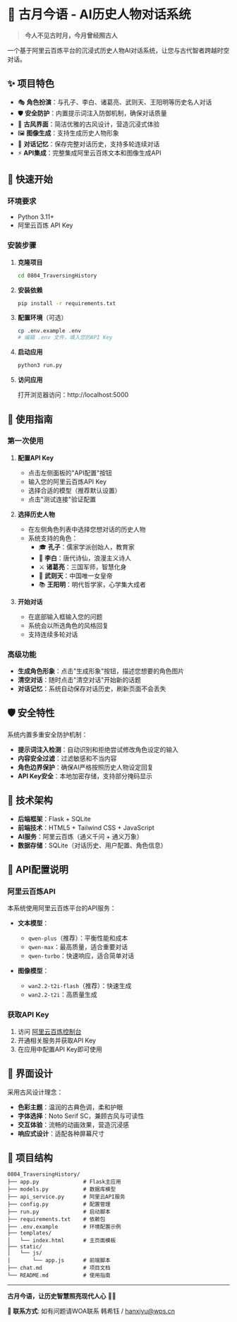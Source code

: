 # 🌙 古月今语 - AI历史人物对话系统

> **今人不见古时月，今月曾经照古人**

一个基于阿里云百炼平台的沉浸式历史人物AI对话系统，让您与古代智者跨越时空对话。

## ✨ 项目特色

- 🎭 **角色扮演**：与孔子、李白、诸葛亮、武则天、王阳明等历史名人对话
- 🛡️ **安全防护**：内置提示词注入防御机制，确保对话质量
- 🎨 **古风界面**：简洁优雅的古风设计，营造沉浸式体验
- 🖼️ **图像生成**：支持生成历史人物形象
- 💾 **对话记忆**：保存完整对话历史，支持多轮连续对话
- ⚡ **API集成**：完整集成阿里云百炼文本和图像生成API

## 🚀 快速开始

### 环境要求

- Python 3.11+
- 阿里云百炼 API Key

### 安装步骤

1. **克隆项目**
   ```bash
   cd 0804_TraversingHistory
   ```

2. **安装依赖**
   ```bash
   pip install -r requirements.txt
   ```

3. **配置环境**（可选）
   ```bash
   cp .env.example .env
   # 编辑 .env 文件，填入您的API Key
   ```

4. **启动应用**
   ```bash
   python3 run.py
   ```

5. **访问应用**
   
   打开浏览器访问：http://localhost:5000

## 📖 使用指南

### 第一次使用

1. **配置API Key**
   - 点击左侧面板的"API配置"按钮
   - 输入您的阿里云百炼API Key
   - 选择合适的模型（推荐默认设置）
   - 点击"测试连接"验证配置

2. **选择历史人物**
   - 在左侧角色列表中选择您想对话的历史人物
   - 系统支持的角色：
     - 🎓 **孔子**：儒家学派创始人，教育家
     - 🍃 **李白**：唐代诗仙，浪漫主义诗人
     - ⚔️ **诸葛亮**：三国军师，智慧化身
     - 👑 **武则天**：中国唯一女皇帝
     - 📚 **王阳明**：明代哲学家，心学集大成者

3. **开始对话**
   - 在底部输入框输入您的问题
   - 系统会以所选角色的风格回复
   - 支持连续多轮对话

### 高级功能

- **生成角色形象**：点击"生成形象"按钮，描述您想要的角色图片
- **清空对话**：随时点击"清空对话"开始新的话题
- **对话记忆**：系统自动保存对话历史，刷新页面不会丢失

## 🛡️ 安全特性

系统内置多重安全防护机制：

- **提示词注入检测**：自动识别和拒绝尝试修改角色设定的输入
- **内容安全过滤**：过滤敏感和不当内容
- **角色边界保护**：确保AI严格按照历史人物设定回复
- **API Key安全**：本地加密存储，支持部分掩码显示

## 🔧 技术架构

- **后端框架**：Flask + SQLite
- **前端技术**：HTML5 + Tailwind CSS + JavaScript
- **AI服务**：阿里云百炼（通义千问 + 通义万象）
- **数据存储**：SQLite（对话历史、用户配置、角色信息）

## 📝 API配置说明

### 阿里云百炼API

本系统使用阿里云百炼平台的API服务：

- **文本模型**：
  - `qwen-plus`（推荐）：平衡性能和成本
  - `qwen-max`：最高质量，适合重要对话
  - `qwen-turbo`：快速响应，适合简单对话

- **图像模型**：
  - `wan2.2-t2i-flash`（推荐）：快速生成
  - `wan2.2-t2i`：高质量生成

### 获取API Key

1. 访问 [阿里云百炼控制台](https://dashscope.console.aliyun.com/)
2. 开通相关服务并获取API Key
3. 在应用中配置API Key即可使用

## 🎨 界面设计

采用古风设计理念：

- **色彩主题**：温润的古典色调，柔和护眼
- **字体选择**：Noto Serif SC，兼顾古风与可读性
- **交互体验**：流畅的动画效果，营造沉浸感
- **响应式设计**：适配各种屏幕尺寸

## 🔄 项目结构

```
0804_TraversingHistory/
├── app.py              # Flask主应用
├── models.py           # 数据库模型
├── api_service.py      # 阿里云API服务
├── config.py           # 配置管理
├── run.py              # 启动脚本
├── requirements.txt    # 依赖包
├── .env.example        # 环境配置示例
├── templates/
│   └── index.html      # 主页面模板
├── static/
│   └── js/
│       └── app.js      # 前端脚本
├── chat.md             # 项目文档
└── README.md           # 使用指南
```

---

**古月今语，让历史智慧照亮现代人心** 🌙✨

**📧 联系方式**: 如有问题请WOA联系 韩希钰 / hanxiyu@wps.cn